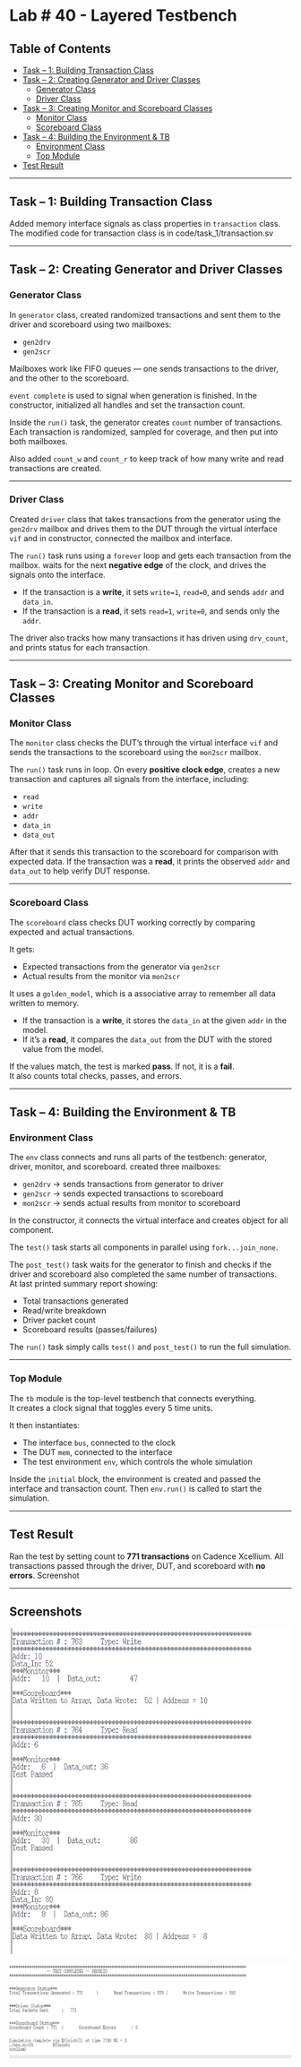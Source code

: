 # Lab # 40 - Layered Testbench

## Table of Contents

- [Task – 1: Building Transaction Class](#task--1--building-transaction-class)
- [Task – 2: Creating Generator and Driver Classes](#task--2-creating-generator-and-driver-classes)
  - [Generator Class](#generator-class)
  - [Driver Class](#driver-class)
- [Task – 3: Creating Monitor and Scoreboard Classes](#task--3-creating-monitor-and-scoreboard-classes)
  - [Monitor Class](#monitor-class)
  - [Scoreboard Class](#scoreboard-class)
- [Task – 4: Building the Environment & TB](#task--4-building-the-environment--tb)
  - [Environment Class](#environment-class)
  - [Top Module](#top-module)
- [Test Result](#test-result)

---

## Task – 1: Building Transaction Class

Added memory interface signals as class properties in `transaction` class.  
The modified code for transaction class is in code/task_1/transaction.sv

---

## Task – 2: Creating Generator and Driver Classes

### Generator Class

In `generator` class, created randomized transactions and sent them to the driver and scoreboard using two mailboxes:  
- `gen2drv`  
- `gen2scr`  

Mailboxes work like FIFO queues — one sends transactions to the driver, and the other to the scoreboard.  

`event complete` is used to signal when generation is finished. In the constructor, initialized all handles and set the transaction count.

Inside the `run()` task, the generator creates `count` number of transactions. Each transaction is randomized, sampled for coverage, and then put into both mailboxes.

Also added  `count_w` and `count_r` to keep track of how many write and read transactions are created.

---

### Driver Class

Created `driver` class that takes transactions from the generator using the `gen2drv` mailbox and drives them to the DUT through the virtual interface `vif` and in constructor, connected the mailbox and interface.

The `run()` task runs using a `forever` loop and gets each transaction from the mailbox. waits for the next **negative edge** of the clock, and drives the signals onto the interface.

- If the transaction is a **write**, it sets `write=1`, `read=0`, and sends `addr` and `data_in`.  
- If the transaction is a **read**, it sets `read=1`, `write=0`, and sends only the `addr`.

The driver also tracks how many transactions it has driven using `drv_count`, and prints status for each transaction.

---

## Task – 3: Creating Monitor and Scoreboard Classes

### Monitor Class

The `monitor` class checks the DUT’s  through the virtual interface `vif` and sends the transactions to the scoreboard using the `mon2scr` mailbox.

The `run()` task runs in loop. On every **positive clock edge**, creates a new transaction and captures all signals from the interface, including:

- `read`
- `write`
- `addr`
- `data_in`
- `data_out`

After that it sends this transaction to the scoreboard for comparison with expected data. If the transaction was a **read**, it prints the observed `addr` and `data_out` to help verify DUT response.

---

### Scoreboard Class

The `scoreboard` class checks DUT working correctly by comparing expected and actual transactions.

It gets:

- Expected transactions from the generator via `gen2scr`
- Actual results from the monitor via `mon2scr`

It uses a `golden_model`, which is a associative array to remember all data written to memory.

- If the transaction is a **write**, it stores the `data_in` at the given `addr` in the model.
- If it’s a **read**, it compares the `data_out` from the DUT with the stored value from the model.

If the values match, the test is marked **pass**. If not, it is a **fail**.  
It also counts total checks, passes, and errors.

---

## Task – 4: Building the Environment & TB

### Environment Class

The `env` class connects and runs all parts of the testbench: generator, driver, monitor, and scoreboard. created three mailboxes:

- `gen2drv` → sends transactions from generator to driver  
- `gen2scr` → sends expected transactions to scoreboard  
- `mon2scr` → sends actual results from monitor to scoreboard  

In the constructor, it connects the virtual interface and creates object for all component.

The `test()` task starts all components in parallel using `fork...join_none`.

The `post_test()` task waits for the generator to finish and checks if the driver and scoreboard also completed the same number of transactions.  
At last printed summary report showing:

- Total transactions generated  
- Read/write breakdown  
- Driver packet count  
- Scoreboard results (passes/failures)

The `run()` task simply calls `test()` and `post_test()` to run the full simulation.

---

### Top Module

The `tb` module is the top-level testbench that connects everything.  
It creates a clock signal that toggles every 5 time units.

It then instantiates:
- The interface `bus`, connected to the clock  
- The DUT `mem`, connected to the interface  
- The test environment `env`, which controls the whole simulation

Inside the `initial` block, the environment is created and passed the interface and transaction count.  Then `env.run()` is called to start the simulation.

---

## Test Result

Ran the test by setting count to **771 transactions** on Cadence Xcellium. All transactions passed through the driver, DUT, and scoreboard with **no errors**. Screenshot

---

## Screenshots

![Simulation Output 1](screenshots/1.jpeg)

![Simulation Output 2](screenshots/2.jpeg)
